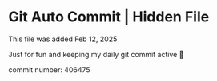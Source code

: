 # Git Auto Commit | Hidden File

This file was added Feb 12, 2025

Just for fun and keeping my daily git commit active 🤪

commit number: 406475
